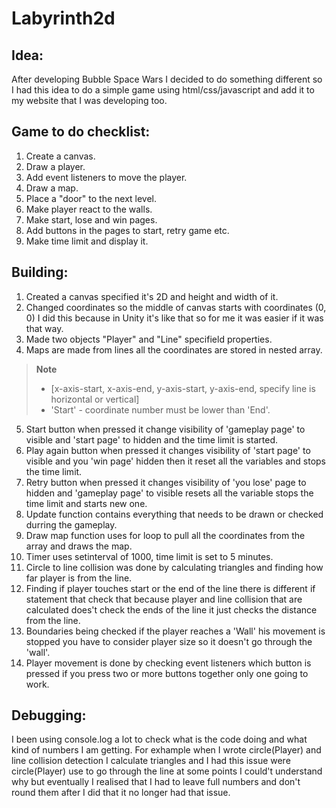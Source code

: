 # Labyrinth2d

## Idea:
After developing Bubble Space Wars I decided to do something different so I had this idea to do a simple game using html/css/javascript and add it to my website that I was developing too.

## Game to do checklist:

1. Create a canvas.
2. Draw a player.
3. Add event listeners to move the player.
4. Draw a map.
5. Place a "door" to the next level.
6. Make player react to the walls.
7. Make start, lose and win pages.
8. Add buttons in the pages to start, retry game etc.
9. Make time limit and display it.

## Building:

1. Created a canvas specified it's 2D and height and width of it.
2. Changed coordinates so the middle of canvas starts with coordinates (0, 0) I did this because in Unity it's like that so for me it was easier if it was that way.
3. Made two objects "Player" and "Line" specifield properties.
4. Maps are made from lines all the coordinates are stored in nested array.

> **Note**
> * [x-axis-start, x-axis-end, y-axis-start, y-axis-end, specify line is horizontal or vertical]
> * 'Start' - coordinate number must be lower than 'End'.

5. Start button when pressed it change visibility of 'gameplay page' to visible and 'start page' to hidden and the time limit is started.
6. Play again button when pressed it changes visibility of 'start page' to visible and you 'win page' hidden then it reset all the variables and stops the time limit.
7. Retry button when pressed it changes visibility of 'you lose' page to hidden and 'gameplay page' to visible resets all the variable stops the time limit and starts new one.
8. Update function contains everything that needs to be drawn or checked durring the gameplay.
9. Draw map function uses for loop to pull all the coordinates from the array and draws the map.
10. Timer uses setinterval of 1000, time limit is set to 5 minutes.
11. Circle to line collision was done by calculating triangles and finding how far player is from the line.
12. Finding if player touches start or the end of the line there is different if statement that check that because player and line collision that are calculated does't check the ends of the line it just checks the distance from the line.
13. Boundaries being checked if the player reaches a 'Wall' his movement is stopped you have to consider player size so it doesn't go through the 'wall'.
14. Player movement is done by checking event listeners which button is pressed if you press two or more buttons together only one going to work. 

## Debugging:

I been using console.log a lot to check what is the code doing and what kind of numbers I am getting. For exhample when I wrote circle(Player) and line collision detection I calculate triangles and I had this issue were circle(Player) use to go through the line at some points I could't understand why but eventually I realised that I had to leave full numbers and don't round them after I did that it no longer had that issue.
